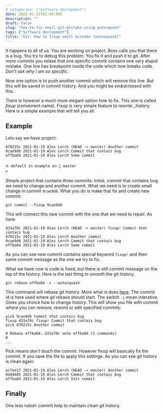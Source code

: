 ```yaml
---
# categories: ["Software devlopment"]
date: 2021-01-21T01:43:00Z
description: ""
draft: false
slug: "how-to-fix-small-git-mistake-using-autosquash"
tags: ["Software devlopment"]
title: "Git: How to fixup small mistake (autosquash)"
---
```



It happens to all of us. You are working on project. Boss calls you that there is a bug. You try to debug this problem. You fix it and push it to git. After more commits you relase that one specific commit contains one very stupid mistake. One line has breakpoint inside the code which now breaks code. _Don't ask why I am so specific_.

Now one option is to push another commit which will remove this line. But this will be saved in commit history. And you might be _embarrassed_ with this.

There is however a much more elegant option how to fix. This one is called _fixup_ (convenient name). Fixup is very simple feature to rewrite _history. Here is a simple example that will tell you all.

## Example

Lets say we have project:

```
870215c 2021-01-19 Ales Lerch (HEAD -> master) Another commit
9cae9d6 2021-01-19 Ales Lerch Commit that contais bug
effba84 2021-01-19 Ales Lerch Some commit

⛵ default in example on  master
▽
```

Simple project that contains three commits: initial, commit that contains bug we need to change and another commit. What we need is to create small change in commit `9cae9d6`. What you do is make that fix and create new commit.

```
git commit --fixup 9cae9d6
```

This will connect this new commit with the one that we need to repair. As here:

```
d31e70c 2021-01-19 Ales Lerch (HEAD -> master) fixup! Commit that contais bug
870215c 2021-01-19 Ales Lerch Another commit
9cae9d6 2021-01-19 Ales Lerch Commit that contais bug
effba84 2021-01-19 Ales Lerch Some commit
```

As you can see new commit contains special keyword `fixup!` and then same commit message as the one we try to fix.

What we have now is code is fixed, but there is still commit message on the top of the history. Here is the last thing to _smooth_ the git history.

```
git rebase effba84 -i --autosquash
```

This command will rebase git history. More what is does [here](https://git-scm.com/docs/git-rebase). The commit id is here used where git rebase should start. The switch `-i` mean interative. Gives you choice how to change history. This will show you file with commit where you can remove, reword or edit specified commits:

```
pick 9cae9d6 Commit that contais bug
fixup d31e70c fixup! Commit that contais bug
pick 870215c Another commit

# Rebase effba84..d31e70c onto effba84 (3 commands)
#
...
```

Pick means _don't touch_ the commit. However fixup will basically fix the commit. If you save the file to apply this settings. As you can see git history is clean again:

```
ac7ee17 2021-01-19 Ales Lerch (HEAD -> master) Another commit
0dd4685 2021-01-19 Ales Lerch Commit that contais bug
effba84 2021-01-19 Ales Lerch Init commit
```


## Finally
One less rubish commit help to maintain clean git history.
